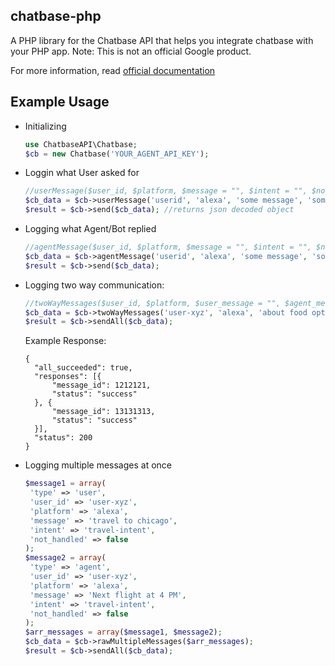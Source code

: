 ## chatbase-php

A PHP library for the Chatbase API that helps you integrate chatbase with your PHP app. Note: This is not an official Google product.

For more information, read [official documentation](https://chatbase.com/documentation/generic)

## Example Usage

- Initializing

  ```php
  use ChatbaseAPI\Chatbase;
  $cb = new Chatbase('YOUR_AGENT_API_KEY');
  ```

- Loggin what User asked for

  ```php
  //userMessage($user_id, $platform, $message = "", $intent = "", $not_handled = false, $feedback = false)
  $cb_data = $cb->userMessage('userid', 'alexa', 'some message', 'some-intent', false, false);
  $result = $cb->send($cb_data); //returns json decoded object
  ```

- Logging what Agent/Bot replied
  ```php
  //agentMessage($user_id, $platform, $message = "", $intent = "", $not_handled = false)
  $cb_data = $cb->agentMessage('userid', 'alexa', 'some message', 'some-intent');
  $result = $cb->send($cb_data);
  ```

- Logging two way communication:

  ```php
  //twoWayMessages($user_id, $platform, $user_message = "", $agent_message = "", $intent = "", $not_handled = false)
  $cb_data = $cb->twoWayMessages('user-xyz', 'alexa', 'about food options', 'Let me read todays menu', 'food-menu');
  $result = $cb->sendAll($cb_data);
  ```
  Example Response:
  ```
  {
    "all_succeeded": true,
    "responses": [{
    	"message_id": 1212121,
    	"status": "success"
    }, {
    	"message_id": 13131313,
    	"status": "success"
    }],
    "status": 200
  }
  ```

- Logging multiple messages at once

  ```php
  $message1 = array(
   'type' => 'user',
   'user_id' => 'user-xyz',
   'platform' => 'alexa',
   'message' => 'travel to chicago',
   'intent' => 'travel-intent',
   'not_handled' => false
  );
  $message2 = array(
   'type' => 'agent',
   'user_id' => 'user-xyz',
   'platform' => 'alexa',
   'message' => 'Next flight at 4 PM',
   'intent' => 'travel-intent',
   'not_handled' => false
  );
  $arr_messages = array($message1, $message2);
  $cb_data = $cb->rawMultipleMessages($arr_messages);
  $result = $cb->sendAll($cb_data);
  ```
